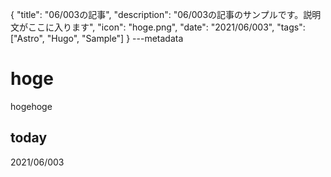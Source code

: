 {
  "title": "06/003の記事",
  "description": "06/003の記事のサンプルです。説明文がここに入ります",
  "icon": "hoge.png",
  "date": "2021/06/003",
  "tags": ["Astro", "Hugo", "Sample"]
}
---metadata

# hoge
hogehoge

## today
2021/06/003